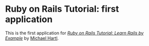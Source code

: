 # Ruby on Rails Tutorial:  first application

This is the first application for
[*Ruby on Rails Tutorial:  Learn Rails by Example*](http://railstutorial.org/)
by [Michael Hartl](http://michaelhartl.com/).

